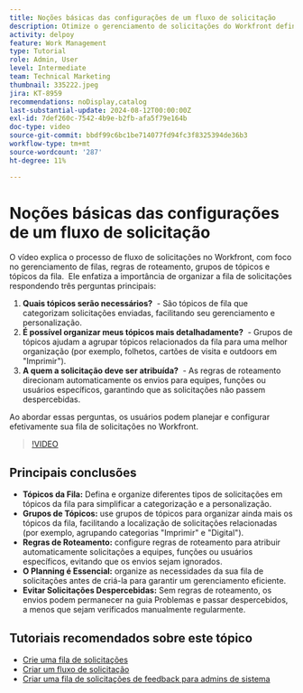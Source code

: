 ```yaml
---
title: Noções básicas das configurações de um fluxo de solicitação
description: Otimize o gerenciamento de solicitações do Workfront definindo tópicos da fila, usando grupos de tópicos, definindo regras de roteamento, planejando com antecedência e garantindo que os envios não sejam ignorados para aumentar a eficiência.
activity: delpoy
feature: Work Management
type: Tutorial
role: Admin, User
level: Intermediate
team: Technical Marketing
thumbnail: 335222.jpeg
jira: KT-8959
recommendations: noDisplay,catalog
last-substantial-update: 2024-08-12T00:00:00Z
exl-id: 7def260c-7542-4b9e-b2fb-afa5f79e164b
doc-type: video
source-git-commit: bbdf99c6bc1be714077fd94fc3f8325394de36b3
workflow-type: tm+mt
source-wordcount: '287'
ht-degree: 11%

---
```


# Noções básicas das configurações de um fluxo de solicitação

O vídeo explica o processo de fluxo de solicitações no Workfront, com foco no gerenciamento de filas, regras de roteamento, grupos de tópicos e tópicos da fila. &#x200B; Ele enfatiza a importância de organizar a fila de solicitações respondendo três perguntas principais:

1. **Quais tópicos serão necessários?** &#x200B; - São tópicos de fila que categorizam solicitações enviadas, facilitando seu gerenciamento e personalização. &#x200B;
1. **É possível organizar meus tópicos mais detalhadamente?** &#x200B; - Grupos de tópicos ajudam a agrupar tópicos relacionados da fila para uma melhor organização (por exemplo, folhetos, cartões de visita e outdoors em &quot;Imprimir&quot;). &#x200B;
1. **A quem a solicitação deve ser atribuída?** &#x200B; - As regras de roteamento direcionam automaticamente os envios para equipes, funções ou usuários específicos, garantindo que as solicitações não passem despercebidas. &#x200B;

Ao abordar essas perguntas, os usuários podem planejar e configurar efetivamente sua fila de solicitações no Workfront. &#x200B;

>[!VIDEO](https://video.tv.adobe.com/v/335222/?quality=12&learn=on&enablevpops=1)

## Principais conclusões

* **Tópicos da Fila:** Defina e organize diferentes tipos de solicitações em tópicos da fila para simplificar a categorização e a personalização. &#x200B;
* **Grupos de Tópicos:** use grupos de tópicos para organizar ainda mais os tópicos da fila, facilitando a localização de solicitações relacionadas (por exemplo, agrupando categorias &quot;Imprimir&quot; e &quot;Digital&quot;). &#x200B;
* **Regras de Roteamento:** configure regras de roteamento para atribuir automaticamente solicitações a equipes, funções ou usuários específicos, evitando que os envios sejam ignorados. &#x200B;
* **O Planning é Essencial:** organize as necessidades da sua fila de solicitações antes de criá-la para garantir um gerenciamento eficiente. &#x200B;
* **Evitar Solicitações Despercebidas:** Sem regras de roteamento, os envios podem permanecer na guia Problemas e passar despercebidos, a menos que sejam verificados manualmente regularmente. &#x200B;

## Tutoriais recomendados sobre este tópico

* [Crie uma fila de solicitações](/help/manage-work/request-queues/create-a-request-queue.md)
* [Criar um fluxo de solicitação](/help/manage-work/request-queues/create-a-request-flow.md)
* [Criar uma fila de solicitações de feedback para admins de sistema](/help/manage-work/request-queues/create-a-system-admin-feedback-request-queue.md)
